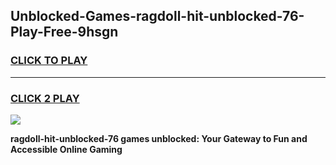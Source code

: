 
## Unblocked-Games-ragdoll-hit-unblocked-76-Play-Free-9hsgn
<h3>
<a href="https://premium76.site?title=ragdoll-hit-unblocked-76&ref=20M">CLICK TO PLAY</a></h3>
<hr>

<h3>
<a href="https://premium76.site?title=ragdoll-hit-unblocked-76&ref=20M">CLICK 2 PLAY</a>
  
</h3>

<a href="https://premium76.site?title=ragdoll-hit-unblocked-76&ref=19M"><img src="https://clearcache.store/games.png"></a>


**ragdoll-hit-unblocked-76 games unblocked: Your Gateway to Fun and Accessible Online Gaming**
